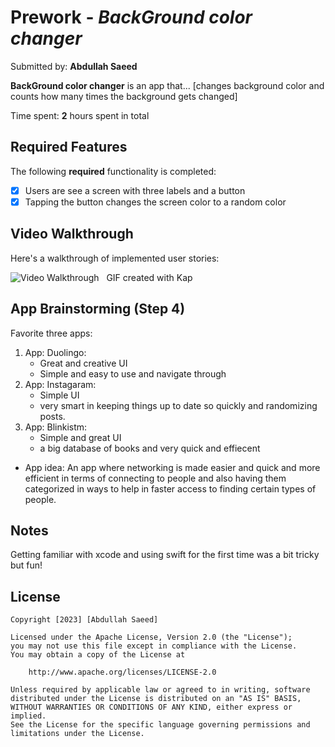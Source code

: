 # Prework - *BackGround color changer*

Submitted by: **Abdullah Saeed**

**BackGround color changer** is an app that... [changes background color and counts how many times the background gets changed] 

Time spent: **2** hours spent in total

## Required Features

The following **required** functionality is completed:

- [x] Users are see a screen with three labels and a button
- [x] Tapping the button changes the screen color to a random color
 
## Video Walkthrough

Here's a walkthrough of implemented user stories:

<img src= ![](https://i.imgur.com/9xeeSBZ.gif) title='Video Walkthrough' width='' alt='Video Walkthrough' />
  
<!-- Replace this with whatever GIF tool you used! -->
GIF created with Kap  
<!-- Recommended tools:
[Kap](https://getkap.co/) for macOS-->

## App Brainstorming (Step 4)

Favorite three apps:
1. App: Duolingo:
    - Great and creative UI
    - Simple and easy to use and navigate through
2. App: Instagaram:
    - Simple UI
    - very smart in keeping things up to date so quickly and randomizing posts.
3. App: Blinkistm:
    - Simple and great UI
    - a big database of books and very quick and effiecent

- App idea:
An app where networking is made easier and quick and more efficient in terms of connecting to people and also having them categorized in ways to help in faster access to finding certain types of people.



## Notes

Getting familiar with xcode and using swift for the first time was a bit tricky but fun!

## License

    Copyright [2023] [Abdullah Saeed]

    Licensed under the Apache License, Version 2.0 (the "License");
    you may not use this file except in compliance with the License.
    You may obtain a copy of the License at

        http://www.apache.org/licenses/LICENSE-2.0

    Unless required by applicable law or agreed to in writing, software
    distributed under the License is distributed on an "AS IS" BASIS,
    WITHOUT WARRANTIES OR CONDITIONS OF ANY KIND, either express or implied.
    See the License for the specific language governing permissions and
    limitations under the License.
